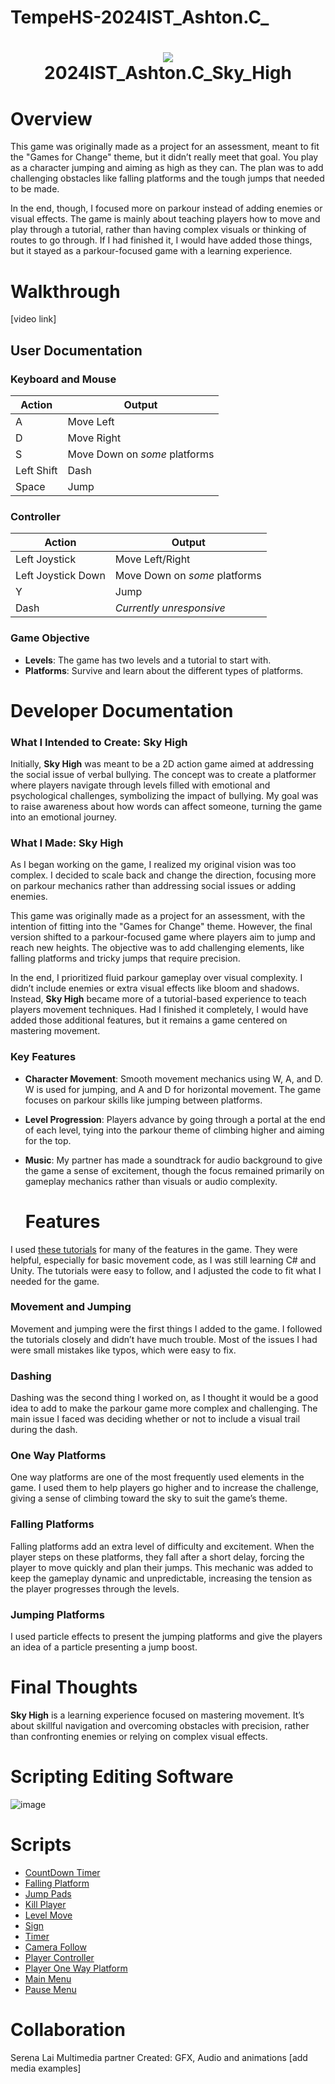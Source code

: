 # TempeHS-2024IST_Ashton.C_
<h1 align="center">
 <img src="https://user-images.githubusercontent.com/45159366/97361059-45151700-185c-11eb-9d12-dae51c79eb8a.png">
  <br />
 2024IST_Ashton.C_Sky_High
</h1>

# Overview

This game was originally made as a project for an assessment, meant to fit the "Games for Change" theme, but it didn’t really meet that goal. You play as a character jumping and aiming as high as they can. The plan was to add challenging obstacles like falling platforms and the tough jumps that needed to be made.

In the end, though, I focused more on parkour instead of adding enemies or visual effects. The game is mainly about teaching players how to move and play through a tutorial, rather than having complex visuals or thinking of routes to go through. If I had finished it, I would have added those things, but it stayed as a parkour-focused game with a learning experience.

# Walkthrough

[video link]

## User Documentation

### Keyboard and Mouse

| Action       | Output                         |
|--------------|---------------------------------|
| A            | Move Left                      |
| D            | Move Right                     |
| S            | Move Down on *some* platforms  |
| Left Shift   | Dash                           |
| Space        | Jump                           |

### Controller

| Action             | Output                         |
|--------------------|---------------------------------|
| Left Joystick      | Move Left/Right                |
| Left Joystick Down | Move Down on *some* platforms  |
| Y                  | Jump                           |
| Dash               | *Currently unresponsive*       |

### Game Objective

- **Levels**: The game has two levels and a tutorial to start with.
- **Platforms**: Survive and learn about the different types of platforms.

# Developer Documentation


### What I Intended to Create: Sky High

Initially, **Sky High** was meant to be a 2D action game aimed at addressing the social issue of verbal bullying. The concept was to create a platformer where players navigate through levels filled with emotional and psychological challenges, symbolizing the impact of bullying. My goal was to raise awareness about how words can affect someone, turning the game into an emotional journey.

### What I Made: Sky High

As I began working on the game, I realized my original vision was too complex. I decided to scale back and change the direction, focusing more on parkour mechanics rather than addressing social issues or adding enemies.

This game was originally made as a project for an assessment, with the intention of fitting into the "Games for Change" theme. However, the final version shifted to a parkour-focused game where players aim to jump and reach new heights. The objective was to add challenging elements, like falling platforms and tricky jumps that require precision.

In the end, I prioritized fluid parkour gameplay over visual complexity. I didn’t include enemies or extra visual effects like bloom and shadows. Instead, **Sky High** became more of a tutorial-based experience to teach players movement techniques. Had I finished it completely, I would have added those additional features, but it remains a game centered on mastering movement.

### Key Features

- **Character Movement**: Smooth movement mechanics using W, A, and D. W is used for jumping, and A and D for horizontal movement. The game focuses on parkour skills like jumping between platforms.

- **Level Progression**: Players advance by going through a portal at the end of each level, tying into the parkour theme of climbing higher and aiming for the top.

- **Music**: My partner has made a soundtrack for audio background to give the game a sense of excitement, though the focus remained primarily on gameplay mechanics rather than visuals or audio complexity.


  # Features

I used [these tutorials](https://www.youtube.com/watch?v=TYg07K-5ONU&list=PLyHH_4nd7MkI-jgXnEw3nSVzAqeftSSyM) for many of the features in the game. They were helpful, especially for basic movement code, as I was still learning C# and Unity. The tutorials were easy to follow, and I adjusted the code to fit what I needed for the game.

### Movement and Jumping

Movement and jumping were the first things I added to the game. I followed the tutorials closely and didn’t have much trouble. Most of the issues I had were small mistakes like typos, which were easy to fix.

### Dashing

Dashing was the second thing I worked on, as I thought it would be a good idea to add to make the parkour game more complex and challenging. The main issue I faced was deciding whether or not to include a visual trail during the dash.

### One Way Platforms

One way platforms are one of the most frequently used elements in the game. I used them to help players go higher and to increase the challenge, giving a sense of climbing toward the sky to suit the game’s theme.

### Falling Platforms

Falling platforms add an extra level of difficulty and excitement. When the player steps on these platforms, they fall after a short delay, forcing the player to move quickly and plan their jumps. This mechanic was added to keep the gameplay dynamic and unpredictable, increasing the tension as the player progresses through the levels.

### Jumping Platforms

I used particle effects to present the jumping platforms and give the players an idea of a particle presenting a jump boost.


# Final Thoughts

**Sky High** is a learning experience focused on mastering movement. It’s about skillful navigation and overcoming obstacles with precision, rather than confronting enemies or relying on complex visual effects.


# Scripting Editing Software
![image](https://github.com/user-attachments/assets/1789bb97-b77f-46ff-aa53-b6945eb882a6)


# Scripts

- [CountDown Timer](https://github.com/TempeHS/2024IST_Ashton.C_Sky_High/blob/devv/Pokemon%20Unity%20File/Pokemon%20FINALEE/Assets/Scripts/CountdownTimer.cs)
- [Falling Platform](https://github.com/TempeHS/2024IST_Ashton.C_Sky_High/blob/devv/Pokemon%20Unity%20File/Pokemon%20FINALEE/Assets/Scripts/FallingPlatform.cs)
- [Jump Pads](https://github.com/TempeHS/2024IST_Ashton.C_Sky_High/blob/devv/Pokemon%20Unity%20File/Pokemon%20FINALEE/Assets/Scripts/JumpPads.cs)
- [Kill Player](https://github.com/TempeHS/2024IST_Ashton.C_Sky_High/blob/devv/Pokemon%20Unity%20File/Pokemon%20FINALEE/Assets/Scripts/KillPlayer.cs)
- [Level Move](https://github.com/TempeHS/2024IST_Ashton.C_Sky_High/blob/devv/Pokemon%20Unity%20File/Pokemon%20FINALEE/Assets/Scripts/LevelMove.cs)
- [Sign](https://github.com/TempeHS/2024IST_Ashton.C_Sky_High/blob/devv/Pokemon%20Unity%20File/Pokemon%20FINALEE/Assets/Scripts/Sign.cs)
- [Timer](https://github.com/TempeHS/2024IST_Ashton.C_Sky_High/blob/devv/Pokemon%20Unity%20File/Pokemon%20FINALEE/Assets/Scripts/Timer.cs)
- [Camera Follow](https://github.com/TempeHS/2024IST_Ashton.C_Sky_High/blob/devv/Pokemon%20Unity%20File/Pokemon%20FINALEE/Assets/Scripts/Player/CameraFollow.cs)
- [Player Controller](https://github.com/TempeHS/2024IST_Ashton.C_Sky_High/blob/devv/Pokemon%20Unity%20File/Pokemon%20FINALEE/Assets/Scripts/Player/PlayerController.cs)
- [Player One Way Platform](https://github.com/TempeHS/2024IST_Ashton.C_Sky_High/blob/devv/Pokemon%20Unity%20File/Pokemon%20FINALEE/Assets/Scripts/Player/PlayerOneWayPlatform.cs)
- [Main Menu](https://github.com/TempeHS/2024IST_Ashton.C_Sky_High/blob/devv/Pokemon%20Unity%20File/Pokemon%20FINALEE/Assets/Scripts/Menu/MainMenu.cs)
- [Pause Menu](https://github.com/TempeHS/2024IST_Ashton.C_Sky_High/blob/devv/Pokemon%20Unity%20File/Pokemon%20FINALEE/Assets/Scripts/Menu/MainMenu.cs)

# Collaboration

Serena Lai Multimedia partner
Created: GFX, Audio and animations
[add media examples]

